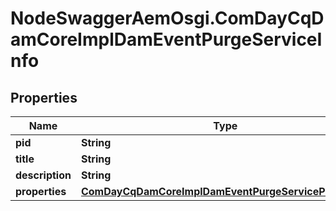 # NodeSwaggerAemOsgi.ComDayCqDamCoreImplDamEventPurgeServiceInfo

## Properties

Name | Type | Description | Notes
------------ | ------------- | ------------- | -------------
**pid** | **String** |  | [optional] 
**title** | **String** |  | [optional] 
**description** | **String** |  | [optional] 
**properties** | [**ComDayCqDamCoreImplDamEventPurgeServiceProperties**](ComDayCqDamCoreImplDamEventPurgeServiceProperties.md) |  | [optional] 


